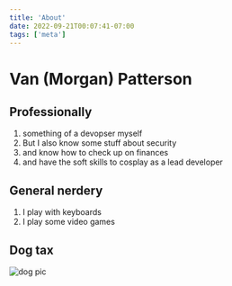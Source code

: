 ```yaml
---
title: 'About'
date: 2022-09-21T00:07:41-07:00
tags: ['meta']
---
```


# Van (Morgan) Patterson

## Professionally

1. something of a devopser myself
1. But I also know some stuff about security
1. and know how to check up on finances
1. and have the soft skills to cosplay as a lead developer

## General nerdery

1. I play with keyboards
1. I play some video games

## Dog tax

![dog pic](/dogTax.jpg)
